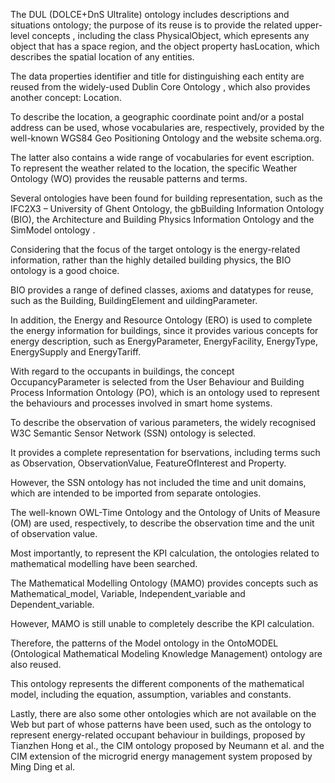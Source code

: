 The DUL (DOLCE+DnS Ultralite) ontology includes descriptions and situations ontology; the purpose of its reuse is to provide the related upper-level concepts , including the class PhysicalObject, which epresents any object that has a space region, and the object property 
hasLocation, which describes the spatial location of any entities. 

The data properties identifier and title for distinguishing each entity are reused from the widely-used Dublin Core Ontology , which also provides another concept: Location.  

To describe the location, a geographic coordinate point and/or a postal address can be used, whose vocabularies are, respectively, provided by the well-known WGS84 Geo Positioning Ontology and the website schema.org. 

The latter also contains a wide range of vocabularies for event escription. To represent the weather related to the location, the specific Weather Ontology (WO) provides the reusable patterns and terms.

Several ontologies have been found for building representation, such as the IFC2X3 – University of Ghent Ontology, the gbBuilding Information Ontology (BIO), the Architecture and Building Physics Information Ontology and the SimModel ontology .

Considering that the focus of the target ontology is the energy-related information, rather than the highly detailed building physics, the BIO ontology is a good choice. 

BIO provides a range of defined classes, axioms and datatypes for reuse, such as the Building, BuildingElement and uildingParameter. 

In addition, the Energy and Resource Ontology (ERO) is used to complete the energy information for buildings, since it provides various concepts for energy description, such as EnergyParameter, EnergyFacility, EnergyType, EnergySupply and EnergyTariff. 

With regard to the occupants in buildings, the concept OccupancyParameter is selected from the User Behaviour and Building Process Information Ontology (PO), which is an ontology used to represent the behaviours and processes involved in smart home systems.

To describe the observation of various parameters, the widely recognised W3C Semantic Sensor Network (SSN) ontology is selected. 

It provides a complete representation for bservations, 
including terms such as Observation, ObservationValue, FeatureOfInterest and Property. 

However, the SSN ontology has not included the time and unit domains, which are intended to be imported from separate ontologies. 

The well-known OWL-Time Ontology and the Ontology of Units of Measure (OM) are used, respectively, to describe the observation time and the unit of observation value.

Most importantly, to represent the KPI calculation, the ontologies related to mathematical modelling have been searched. 

The Mathematical Modelling Ontology (MAMO) provides 
concepts such as Mathematical_model, Variable, Independent_variable and Dependent_variable. 

However, MAMO is still unable to completely describe the KPI calculation. 

Therefore, the patterns of the Model ontology in the OntoMODEL (Ontological Mathematical Modeling Knowledge Management) ontology are also reused. 

This ontology represents the different components of the mathematical model, including the equation, assumption, variables and constants. 

Lastly, there are also some other ontologies which are not available on the Web but part of whose patterns have been used, such as the ontology to represent energy-related occupant behaviour in buildings, proposed by Tianzhen Hong et al., the CIM ontology proposed by Neumann et al. and the CIM extension of the microgrid energy management system proposed by Ming Ding et al.